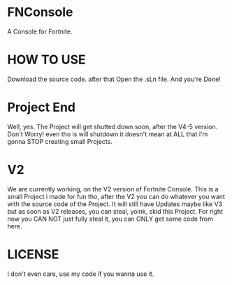 # FNConsole
A Console for Fortnite.

# HOW TO USE
Download the source code.
after that Open the .sLn file.
And you're Done!

# Project End
Well, yes. The Project will get shutted down soon, after the V4-5 version. Don't Worry! even tho is will shutdown it doesn't mean at ALL that i'm gonna STOP creating small Projects.


# V2
We are currently working, on the V2 version of Fortnite Console. This is a small Project i made for fun tho, after the V2 you can do whatever you want with the source code of the Project. It will still have Updates maybe like V3 but as soon as V2 releases, you can steal, yoink, skid this Project. For right now you CAN NOT just fully steal it, you can ONLY get some code from here.

# LICENSE
I don't even care, use my code if you wanna use it.

